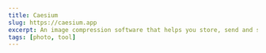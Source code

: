 ```yaml
---
title: Caesium
slug: https://caesium.app
excerpt: An image compression software that helps you store, send and share digital pictures, supporting JPG, PNG and WebP formats.
tags: [photo, tool]
---
```


